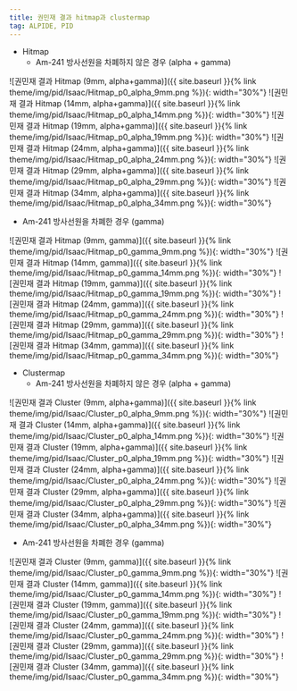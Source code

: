 ```yaml
---
title: 권민재 결과 hitmap과 clustermap
tag: ALPIDE, PID
---
```


- Hitmap
  - Am-241 방사선원을 차폐하지 않은 경우 (alpha + gamma)

![권민재 결과 Hitmap (9mm, alpha+gamma)]({{ site.baseurl }}{% link theme/img/pid/Isaac/Hitmap_p0_alpha_9mm.png %}){: width="30%"}
![권민재 결과 Hitmap (14mm, alpha+gamma)]({{ site.baseurl }}{% link theme/img/pid/Isaac/Hitmap_p0_alpha_14mm.png %}){: width="30%"}
![권민재 결과 Hitmap (19mm, alpha+gamma)]({{ site.baseurl }}{% link theme/img/pid/Isaac/Hitmap_p0_alpha_19mm.png %}){: width="30%"}
![권민재 결과 Hitmap (24mm, alpha+gamma)]({{ site.baseurl }}{% link theme/img/pid/Isaac/Hitmap_p0_alpha_24mm.png %}){: width="30%"}
![권민재 결과 Hitmap (29mm, alpha+gamma)]({{ site.baseurl }}{% link theme/img/pid/Isaac/Hitmap_p0_alpha_29mm.png %}){: width="30%"}
![권민재 결과 Hitmap (34mm, alpha+gamma)]({{ site.baseurl }}{% link theme/img/pid/Isaac/Hitmap_p0_alpha_34mm.png %}){: width="30%"}

  - Am-241 방사선원을 차폐한 경우 (gamma)

![권민재 결과 Hitmap (9mm, gamma)]({{ site.baseurl }}{% link theme/img/pid/Isaac/Hitmap_p0_gamma_9mm.png %}){: width="30%"}
![권민재 결과 Hitmap (14mm, gamma)]({{ site.baseurl }}{% link theme/img/pid/Isaac/Hitmap_p0_gamma_14mm.png %}){: width="30%"}
![권민재 결과 Hitmap (19mm, gamma)]({{ site.baseurl }}{% link theme/img/pid/Isaac/Hitmap_p0_gamma_19mm.png %}){: width="30%"}
![권민재 결과 Hitmap (24mm, gamma)]({{ site.baseurl }}{% link theme/img/pid/Isaac/Hitmap_p0_gamma_24mm.png %}){: width="30%"}
![권민재 결과 Hitmap (29mm, gamma)]({{ site.baseurl }}{% link theme/img/pid/Isaac/Hitmap_p0_gamma_29mm.png %}){: width="30%"}
![권민재 결과 Hitmap (34mm, gamma)]({{ site.baseurl }}{% link theme/img/pid/Isaac/Hitmap_p0_gamma_34mm.png %}){: width="30%"}

- Clustermap
  - Am-241 방사선원을 차폐하지 않은 경우 (alpha + gamma)

![권민재 결과 Cluster (9mm, alpha+gamma)]({{ site.baseurl }}{% link theme/img/pid/Isaac/Cluster_p0_alpha_9mm.png %}){: width="30%"}
![권민재 결과 Cluster (14mm, alpha+gamma)]({{ site.baseurl }}{% link theme/img/pid/Isaac/Cluster_p0_alpha_14mm.png %}){: width="30%"}
![권민재 결과 Cluster (19mm, alpha+gamma)]({{ site.baseurl }}{% link theme/img/pid/Isaac/Cluster_p0_alpha_19mm.png %}){: width="30%"}
![권민재 결과 Cluster (24mm, alpha+gamma)]({{ site.baseurl }}{% link theme/img/pid/Isaac/Cluster_p0_alpha_24mm.png %}){: width="30%"}
![권민재 결과 Cluster (29mm, alpha+gamma)]({{ site.baseurl }}{% link theme/img/pid/Isaac/Cluster_p0_alpha_29mm.png %}){: width="30%"}
![권민재 결과 Cluster (34mm, alpha+gamma)]({{ site.baseurl }}{% link theme/img/pid/Isaac/Cluster_p0_alpha_34mm.png %}){: width="30%"}

  - Am-241 방사선원을 차폐한 경우 (gamma)

![권민재 결과 Cluster (9mm, gamma)]({{ site.baseurl }}{% link theme/img/pid/Isaac/Cluster_p0_gamma_9mm.png %}){: width="30%"}
![권민재 결과 Cluster (14mm, gamma)]({{ site.baseurl }}{% link theme/img/pid/Isaac/Cluster_p0_gamma_14mm.png %}){: width="30%"}
![권민재 결과 Cluster (19mm, gamma)]({{ site.baseurl }}{% link theme/img/pid/Isaac/Cluster_p0_gamma_19mm.png %}){: width="30%"}
![권민재 결과 Cluster (24mm, gamma)]({{ site.baseurl }}{% link theme/img/pid/Isaac/Cluster_p0_gamma_24mm.png %}){: width="30%"}
![권민재 결과 Cluster (29mm, gamma)]({{ site.baseurl }}{% link theme/img/pid/Isaac/Cluster_p0_gamma_29mm.png %}){: width="30%"}
![권민재 결과 Cluster (34mm, gamma)]({{ site.baseurl }}{% link theme/img/pid/Isaac/Cluster_p0_gamma_34mm.png %}){: width="30%"}



